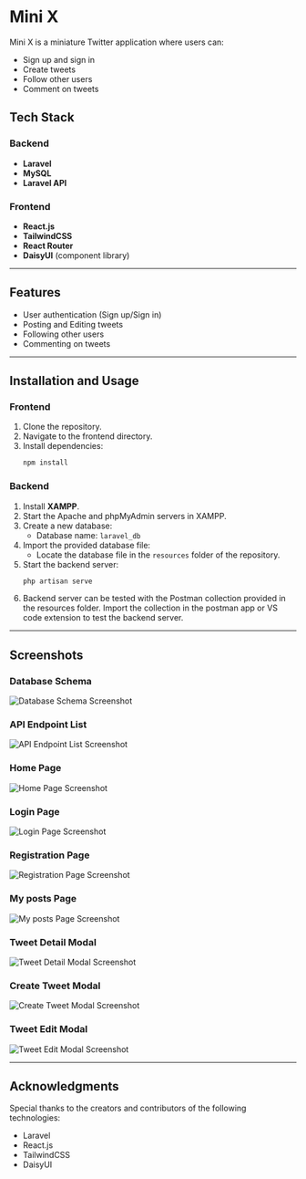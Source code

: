 # Mini X

Mini X is a miniature Twitter application where users can:
- Sign up and sign in
- Create tweets
- Follow other users
- Comment on tweets

## Tech Stack

### Backend
- **Laravel**
- **MySQL**
- **Laravel API**

### Frontend
- **React.js**
- **TailwindCSS**
- **React Router**
- **DaisyUI** (component library)

---

## Features
- User authentication (Sign up/Sign in)
- Posting and Editing tweets
- Following other users
- Commenting on tweets

---

## Installation and Usage

### Frontend
1. Clone the repository.
2. Navigate to the frontend directory.
3. Install dependencies:
   ```bash
   npm install
   ```

### Backend
1. Install **XAMPP**.
2. Start the Apache and phpMyAdmin servers in XAMPP.
3. Create a new database:
   - Database name: `laravel_db`
4. Import the provided database file:
   - Locate the database file in the `resources` folder of the repository.
5. Start the backend server:
   ```bash
   php artisan serve
   ```
6. Backend server can be tested with the Postman collection provided in the resources folder. Import the collection in the postman app or VS code extension to test the backend server.

---

## Screenshots

### Database Schema
![Database Schema Screenshot](./resources/images/dbschema.jpg)

### API Endpoint List
![API Endpoint List Screenshot](./resources/images/apiendpointlist.jpg)

### Home Page
![Home Page Screenshot](./resources/images/homepage.jpg)

### Login Page
![Login Page Screenshot](./resources/images/loginpage.jpg)

### Registration Page
![Registration Page Screenshot](./resources/images/registerpage.jpg)

### My posts Page
![My posts Page Screenshot](./resources/images/mypostpage.jpg)

### Tweet Detail Modal
![Tweet Detail Modal Screenshot](./resources/images/postdetailmodal.jpg)

### Create Tweet Modal
![Create Tweet Modal Screenshot](./resources/images/createtweetmodal.jpg)

### Tweet Edit Modal
![Tweet Edit Modal Screenshot](./resources/images/edittweetmodal.jpg)

---

## Acknowledgments

Special thanks to the creators and contributors of the following technologies:
- Laravel
- React.js
- TailwindCSS
- DaisyUI

